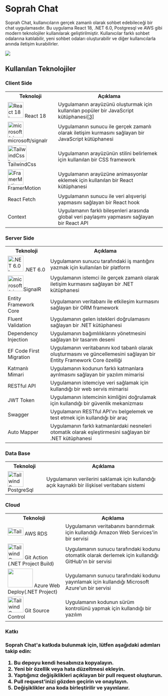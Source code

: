 <h1>Soprah Chat</h1>
<p>Soprah Chat, kullanıcıların gerçek zamanlı olarak sohbet edebileceği bir chat uygulamasıdır. Bu uygulama React 18, .NET 6.0, Postgresql ve AWS gibi modern teknolojiler kullanılarak geliştirilmiştir.
Kullanıcılar farklı sohbet odalarına katılabilir, yeni sohbet odaları oluşturabilir ve diğer kullanıcılarla anında iletişim kurabilirler.
</p>

<a href="https://soprahchat.onrender.com/" /><img src="https://chatappv2.s3.eu-central-1.amazonaws.com/2023-04-26%2015_30_40-Window.png?response-content-disposition=inline&X-Amz-Security-Token=IQoJb3JpZ2luX2VjECUaDGV1LWNlbnRyYWwtMSJIMEYCIQCW3ce%2BiqpqrNpOoJ%2F92a4cAQSmx5JNdA1K%2FCd6sGx7WQIhALtkybJW9Zh3xFP4bGSrsuLA8Mt4djo76eHm6ciTeCbQKuQCCC4QABoMOTc5MDczMTgwNDIzIgwVeIB8dNPg%2Fu85IK4qwQJDOJpn3EIeoY77qRuDzzXFwthAfVHsujTxe%2FVOPOrTFrKYKRm4PDYSXBkFSa5Gwcy46WhQQzW3%2BYA0wwbihoQ8dD%2BP8PP5Yv8W6CYWNPuFqMD2y3mF1u4rXb9p7vehg4kw0JI%2BNB3zXjsnSA4OVPCPr7z7SSTwvZLMml5IK7euaVk2kTTjQpDDpnqsd3siqDF2GVQewdXOQspG6Iexwr9ywaI7CEuy7wer4wAjY%2FJePVK%2BiNNdhxJ9Un2%2FCZ35A6H9BMNTP0Dug035rPjBGVrgjtcxx3gcd4w%2FllGBH4qQPYMo6%2BhdFJWKYEl1WJt17ji4h4QwAsgbU2vTfgrc9MxmxmPk3lnOBPhKe38nTOB0ZZL28sS%2FNQoQ67tI%2BYAVGmGPU6sOq5wSoiAdNQcnTazXuGBFvf9nmqpj7wXghk9YEQkwvrWkogY6sgJG4sqVSntQCEITJoaxbzwKUW8B%2B2A4NA%2BoFakEjpeWX00OoSLg4MXy%2FqsgQDWYhp1SNR1yAz7ndeMO7y76uLsyKS%2FFtVqOEfslnrCnYcW73Ge3obYN3CmJyus7Wg9tQJtAMAuElV%2F3k1T2W%2FTrtpPL4mT2G6nuFjAEdHjQY6zdFKt7nv7u0xxoF6p9WD%2FQlZV23%2Fu6fTOYmqW3R9L%2FcE0RxcMVyIwuu3MTf8B8GTsK5%2FiPaDq%2BEM3X3YZ%2Bv8f7Uj07l50YtWuAaEfmNKqcJMAl0qpbUfudnDbPJbrlYrbj7vfeBny8eE%2B41b3qY0AK42CorjdtwksSc7Z46v9G7ssTnaUq%2Fa6m47JaS6dXo3cZ672bBRkP%2Fjtk8nK41JJN3lEbCudKwXj1KnrkTfefkLqRzTI%3D&X-Amz-Algorithm=AWS4-HMAC-SHA256&X-Amz-Date=20230426T125440Z&X-Amz-SignedHeaders=host&X-Amz-Expires=300&X-Amz-Credential=ASIA6H5KPEMDZQG2VQ66%2F20230426%2Feu-central-1%2Fs3%2Faws4_request&X-Amz-Signature=a2cd2c06dffe85773ddc78037a920762e7d0563c21b6a7120d1e0b056eb4e5a2"/></a>

<h2>Kullanılan Teknolojiler</h2>
<h3>Client Side</h3>
<table>
  <tr>
    <th>Teknoloji</th>
    <th>Açıklama</th>
  </tr>
  <tr>
    <td><img src="https://upload.wikimedia.org/wikipedia/commons/thumb/a/a7/React-icon.svg/1200px-React-icon.svg.png" alt="React 18 logo" width="50" height="50"> React 18</td>
    <td>Uygulamanın arayüzünü oluşturmak için kullanılan popüler bir JavaScript kütüphanesi<a href="https://commons.wikimedia.org/wiki/File:React-icon.svg">[3]</a></td>
  </tr>
 
  <tr>
    <td><img src="https://avatars.githubusercontent.com/u/6154722?s=200&v=4" alt="microsoft/signalr logo" width="50" height="50"> microsoft/signalr</td>
    <td>Uygulamanın sunucu ile gerçek zamanlı olarak iletişim kurmasını sağlayan bir JavaScript kütüphanesi</td>
  </tr>
  <tr>
    <td><img src="https://upload.wikimedia.org/wikipedia/commons/thumb/d/d5/Tailwind_CSS_Logo.svg/1200px-Tailwind_CSS_Logo.svg.png" alt="TailwindCss logo" width="60" height="50"> TailwindCss</td>
    <td>Uygulamanın arayüzünün stilini belirlemek için kullanılan bir CSS framework</td>
  </tr>
  <tr>
    <td><img src="https://pagepro.co/blog/wp-content/uploads/2020/03/framer-motion.png" alt="FramerMotion logo" width="50" height="50"> FramerMotion</td>
    <td>Uygulamanın arayüzüne animasyonlar eklemek için kullanılan bir React kütüphanesi</td>
  </tr>
   <tr>
    <td>React Fetch</td>
    <td>Uygulamanın sunucu ile veri alışverişi yapmasını sağlayan bir React hook</td>
  </tr>
  <tr>
    <td>Context</td>
    <td>Uygulamanın farklı bileşenleri arasında global veri paylaşımı yapmasını sağlayan bir React API</td>
  </tr>
</table>

<h3>Server Side</h3>

<table>
  <tr>
    <th>Teknoloji</th>
    <th>Açıklama</th>
  </tr>
  <tr>
    <td><img src="https://upload.wikimedia.org/wikipedia/commons/thumb/e/ee/.NET_Core_Logo.svg/1200px-.NET_Core_Logo.svg.png" alt=".NET 6.0 logo" width="50" height="50"> .NET 6.0</td>
    <td>Uygulamanın sunucu tarafındaki iş mantığını yazmak için kullanılan bir platform</td>
  </tr>
  <tr>
    <td><img src="https://avatars.githubusercontent.com/u/6154722?s=200&v=4" alt="microsoft/signalr logo" width="50" height="50">SignalR</td>
    <td>Uygulamanın istemci ile gerçek zamanlı olarak iletişim kurmasını sağlayan bir .NET kütüphanesi</td>
  </tr>
  <tr>
    <td>Entity Framework Core</td>
    <td>Uygulamanın veritabanı ile etkileşim kurmasını sağlayan bir ORM framework</td>
  </tr>
  <tr>
    <td>Fluent Validation</td>
    <td>Uygulamanın gelen istekleri doğrulamasını sağlayan bir .NET kütüphanesi</td>
  </tr>
  <tr>
    <td>Dependency Injection</td>
    <td>Uygulamanın bağımlılıklarını yönetmesini sağlayan bir tasarım deseni</td>
  </tr>
  <tr>
    <td>EF Code First Migration</td>
    <td>Uygulamanın veritabanını kod tabanlı olarak oluşturmasını ve güncellemesini sağlayan bir Entity Framework Core özelliği</td>
  </tr>
  <tr>
    <td>Katmanlı Mimari</td>
    <td>Uygulamanın kodunun farklı katmanlara ayrılmasını sağlayan bir yazılım mimarisi</td>
  </tr>
  
  <tr>
    <td>RESTful API</td>
    <td>Uygulamanın istemciye veri sağlamak için kullandığı bir web servis mimarisi</td>
  </tr>
  <tr>
    <td>JWT Token</td>
    <td>Uygulamanın istemcinin kimliğini doğrulamak için kullandığı bir güvenlik mekanizması</td>
  </tr>
  <tr>
    <td>Swagger</td>
    <td>Uygulamanın RESTful API'ını belgelemek ve test etmek için kullandığı bir araç</td>
  </tr>
  <tr>
    <td>Auto Mapper</td>
    <td>Uygulamanın farklı katmanlardaki nesneleri otomatik olarak eşleştirmesini sağlayan bir .NET kütüphanesi</td>
  </tr>
</table>

<h3>Data Base</h3>
<table>
  <tr>
    <th>Teknoloji</th>
    <th>Açıklama</th>
  </tr>
 <tr>
    <td><img src="https://upload.wikimedia.org/wikipedia/commons/thumb/2/29/Postgresql_elephant.svg/1200px-Postgresql_elephant.svg.png" alt="TailwindCss logo" width="50" height="50"> PostgreSql</th>
    <td>Uygulamanın verilerini saklamak için kullandığı açık kaynaklı bir ilişkisel veritabanı sistemi</th>
  </tr>
</table>
<h3>Cloud</h3>
<table>
  <tr>
    <th>Teknoloji</th>
    <th>Açıklama</th>
  </tr>
 <tr>
    <td><img src="https://logo-base.com/logo/aws_logo_transparent.png" alt="TailwindCss logo" width="50" height="25"> AWS RDS</th>
    <td> Uygulamanın veritabanını barındırmak için kullandığı Amazon Web Services'in bir servisi</th>
  </tr>
  <tr>
    <td><img src="https://github.githubassets.com/images/modules/site/icons/footer/github-mark.svg" alt="TailwindCss logo" width="50" height="50"> Git Action (.NET Project Build)</th>
    <td>Uygulamanın sunucu tarafındaki kodunu otomatik olarak derlemek için kullandığı GitHub'ın bir servisi</th>
  </tr>
  <tr>
    <td><img src="https://download.logo.wine/logo/Microsoft_Azure/Microsoft_Azure-Logo.wine.png" width="80" height="60"> Azure Web Deploy(.NET Project)</th>
    <td>Uygulamanın sunucu tarafındaki kodunu yayınlamak için kullandığı Microsoft Azure'un bir servisi</th>
  </tr><tr>
    <td><img src="https://github.githubassets.com/images/modules/site/icons/footer/github-mark.svg" alt="TailwindCss logo" width="50" height="50"> Git Source Control</th>
    <td>Uygulamanın kodunun sürüm kontrolünü yapmak için kullandığı bir yazılım</th>
  </tr>
</table>

<h3>Katkı<h3>
Soprah Chat'a katkıda bulunmak için, lütfen aşağıdaki adımları takip edin:
<ol>
<li>Bu depoyu kendi hesabınıza kopyalayın.</li>
<li>Yeni bir özellik veya hata düzeltmesi ekleyin.</li>
<li>Yaptığınız değişiklikleri açıklayan bir pull request oluşturun.</li>
<li>Pull request'inizi gözden geçirin ve onaylayın.</li>
<li>Değişiklikler ana koda birleştirilir ve yayınlanır.</li>
</ol>




